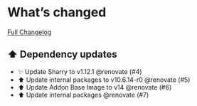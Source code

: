 # What’s changed
[Full Changelog](https://github.com/erdnaxela02/addon-sharry-dependency-less/compare/v1.3.0...v1.3.1)


## ⬆️ Dependency updates

- ✨ Update Sharry to v1.12.1 @renovate (#4)
- ⬆️ Update internal packages to v10.6.14-r0 @renovate (#5)
- ⬆️ Update Addon Base Image to v14 @renovate (#6)
- ⬆️ Update internal packages @renovate (#7)
